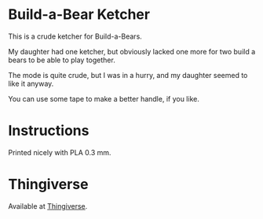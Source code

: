 # Build-a-Bear Ketcher  

This is a crude ketcher for Build-a-Bears.

My daughter had one ketcher, but obviously lacked one more for two build a bears to be able to play together.

The mode is quite crude, but I was in a hurry, and my daughter seemed to like it anyway.

You can use some tape to make a better handle, if you like.

# Instructions

Printed nicely with PLA 0.3 mm.

# Thingiverse

Available at [Thingiverse](http://www.thingiverse.com/thing:832674).
